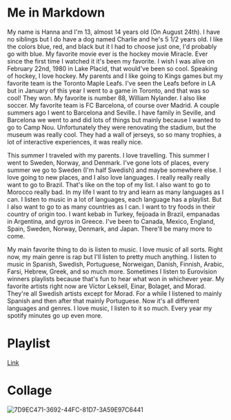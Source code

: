 # Me in Markdown
My name is Hanna and I'm 13, almost 14 years old (On August 24th). I have no siblings but I do have a dog named Charlie and he's 5 1/2 years old. I like the colors blue, red, and black but it I had to choose just one, I'd probably go with blue. My favorite movie ever is the hockey movie Miracle. Ever since the first time I watched it it's been my favorite. I wish I was alive on February 22nd, 1980 in Lake Placid, that would've been so cool. Speaking of hockey, I love hockey. My parents and I like going to Kings games but my favorite team is the Toronto Maple Leafs. I've seen the Leafs before in LA but in January of this year I went to a game in Toronto, and that was so cool! They won. My favorite is number 88, William Nylander. I also like soccer. My favorite team is FC Barcelona, of course over Madrid. A couple summers ago I went to Barcelona and Seville. I have family in Seville, and Barcelona we went to and did lots of things but mainly because I wanted to go to Camp Nou. Unfortunately they were renovating the stadium, but the museum was really cool. They had a wall of jerseys, so so many trophies, a lot of interactive experiences, it was really nice. 

This summer I traveled with my parents. I love travelling. This summer I went to Sweden, Norway, and Denmark. I've gone lots of places, every summer we go to Sweden (I'm half Swedish) and maybe somewhere else. I love going to new places, and I also love languages. I really really really want to go to Brazil. That's like on the top of my list. I also want to go to Morocco really bad. In my life I want to try and learn as many languages as I can. I listen to music in a lot of languages, each language has a playlist. But I also want to go to as many countries as I can. I want to try foods in their country of origin too. I want kebab in Turkey, feijoada in Brazil, empanadas in Argentina, and gyros in Greece. I've been to Canada, Mexico, England, Spain, Sweden, Norway, Denmark, and Japan. There'll be many more to come. 

My main favorite thing to do is listen to music. I love music of all sorts. Right now, my main genre is rap but I'll listen to pretty much anything. I listen to music in Spanish, Swedish, Portuguese, Norweigan, Danish, Finnish, Arabic, Farsi, Hebrew, Greek, and so much more. Sometimes I listen to Eurovision winners playlists because that's fun to hear what won in whichever year. My favorite artists right now are Victor Leksell, Einar, Bolaget, and Morad. They're all Swedish artists except for Morad. For a while I listened to mainly Spanish and then after that mainly Portuguese. Now it's all different languages and genres. I love music, I listen to it so much. Every year my spotify minutes go up even more. 

# Playlist
[Link](https://open.spotify.com/playlist/2XZMCI66qCLX6Sy2rfGMnd?si=T3-C02S4Qb6AnnS131q-cw)
# Collage 
![7D9EC471-3692-44FC-81D7-3A59E97C6441](https://github.com/user-attachments/assets/2a04187d-a732-4186-bdb2-419f9e065598)






